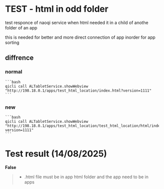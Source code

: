 # TEST - html in odd folder

test responce of naoqi service when html needed it in a child of anothe folder of an app

this is needed for better and more direct connection of app inorder for app sorting

## diffrence
 
### normal

    ```bash
    qicli call ALTabletService.showWebview "http://198.18.0.1/apps/test_html_location/index.html?version=1111"
    ```

### new 

    ```bash
    qicli call ALTabletService.showWebview "http://198.18.0.1/apps/test_html_location/test_html_location/html/index.html?version=1111"
    ```

# Test result (14/08/2025)

**False**

> - .html file must be in app html folder and the app need to be in apps